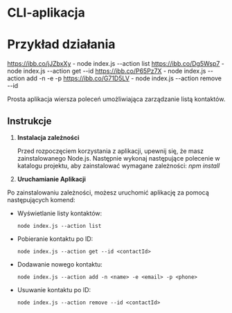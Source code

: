 # CLI-aplikacja

# Przykład działania

https://ibb.co/jJZbxXy - node index.js --action list
https://ibb.co/Dg5Wsp7 - node index.js --action get --id <contactId>
https://ibb.co/P65Pz7X - node index.js --action add -n <name> -e <email> -p <phone>
https://ibb.co/G71D5LV - node index.js --action remove --id <contactId>

Prosta aplikacja wiersza poleceń umożliwiająca zarządzanie listą kontaktów.

## Instrukcje

1. **Instalacja zależności**

   Przed rozpoczęciem korzystania z aplikacji, upewnij się, że masz zainstalowanego Node.js. Następnie wykonaj następujące polecenie w katalogu projektu, aby zainstalować wymagane zależności:
   _npm install_

2. **Uruchamianie Aplikacji**

Po zainstalowaniu zależności, możesz uruchomić aplikację za pomocą następujących komend:

- Wyświetlanie listy kontaktów:

  ```
  node index.js --action list
  ```

- Pobieranie kontaktu po ID:

  ```
  node index.js --action get --id <contactId>
  ```

- Dodawanie nowego kontaktu:

  ```
  node index.js --action add -n <name> -e <email> -p <phone>
  ```

- Usuwanie kontaktu po ID:
  ```
  node index.js --action remove --id <contactId>
  ```
